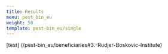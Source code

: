 ```yaml
---
title: Results
menu: pest_bin_eu
weight: 50
template: pest-bin_eu/single
---
```

[test] (/pest-bin_eu/beneficiaries#3.-Rudjer-Boskovic-Institute)